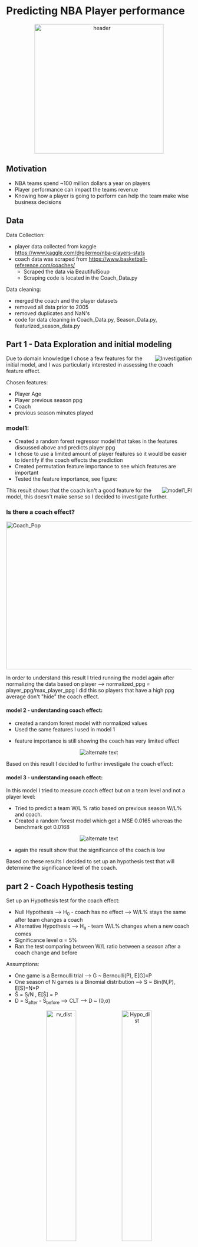 # Predicting NBA Player performance
<p align="center">
    <img src="Images/Header.jpg" alt="header" height="350" width="350">
 </p>

## Motivation

- NBA teams spend ~100 million dollars a year on players
- Player performance can impact the teams revenue
- Knowing how a player is going to perform can help the team make wise business decisions

## Data

Data Collection:
- player data collected from kaggle https://www.kaggle.com/drgilermo/nba-players-stats
- coach data was scraped from https://www.basketball-reference.com/coaches/
    - Scraped the data via BeautifulSoup
    - Scraping code is located in the Coach_Data.py

Data cleaning:
- merged the coach and the player datasets
- removed all data prior to 2005
- removed duplicates and NaN's
- code for data cleaning in Coach_Data.py, Season_Data.py, featurized_season_data.py

## Part 1 - Data Exploration and initial modeling

<p> <img src="Images/Investigation.jpg" alt="Investigation" align="right"> </p>

Due to domain knowledge I chose a few features for the initial model, and I was particularly interested in assessing the coach feature effect.

Chosen features:
 - Player Age
 - Player previous season ppg
 - Coach
 - previous season minutes played

 ### model1:
 - Created a random forest regressor model that takes in the features discussed above and predicts player ppg
 - I chose to use a limited amount of player features so it would be easier to identify if the coach effects the prediction
 - Created permutation feature importance to see which features are important
 - Tested the feature importance, see figure:
<p> <img src="plots/model1_FI.png" alt="model1_FI" align="right"> </p>

This result shows that the coach isn't a good feature for the model, this doesn't make sense so I decided to investigate further.
### Is there a coach effect?
<p> <img src="Images/Coach_Pop.jpg" alt="Coach_Pop" align="center" height="400" width="550"> </p>


In order to understand this result I tried running the model again after normalizing the data based on player -->
normalized_ppg = player_ppg/max_player_ppg
I did this so players that have a high ppg average don't "hide" the coach effect.

#### model 2 - understanding coach effect:
- created a random forest model with normalized values
- Used the same features I used in model 1
<!-- - for this model the MSE is 0.044 whereas the benchmark is 0.081 -->
- feature importance is still showing the coach has very limited effect
<p align="center">
    <img src="plots/model2_FI.png" alt="alternate text">
 </p>
 Based on this result I decided to further investigate the coach effect:

#### model 3 - understanding coach effect:
 In this model I tried to measure coach effect but on a team level and not a player level:
 - Tried to predict a team W/L % ratio based on previous season W/L% and coach.
 - Created a random forest model which got a MSE 0.0165 whereas the benchmark got 0.0168
 <p align="center">
     <img src="plots/model3_FI.png" alt="alternate text">
 </p>
 <!-- <p align="center">
      <img src="plots/model3_resids.png" alt="alternate text">
 </p>

 <p align="center">
       <img src="plots/model3_bar.png" alt="alternate text">
 </p> -->

 - again the result show that the significance of the coach is low

 Based on these results I decided to set up an hypothesis test that will determine the significance level of the coach.

## part 2 - Coach Hypothesis testing
Set up an Hypothesis test for the coach effect:

- Null Hypothesis --> H<sub>0</sub> - coach has no effect --> W/L% stays the same after team changes a coach
- Alternative Hypothesis --> H<sub>a</sub> - team W/L% changes when a new coach comes
- Significance level &#x3B1; = 5%
- Ran the test comparing between W/L ratio between a season after a coach change and before

Assumptions:
- One game is a Bernoulli trial --> G ~ Bernoulli(P), E[G]=P
- One season of N games is a Binomial distribution --> S ~ Bin(N,P), E[S]=N*P
- S&#772; = S/N , E[S&#772;] = P
- D = S&#772;<sub>after</sub> - S&#772;<sub>before</sub> --> CLT --> D ~ (0,&#x3C3;)
<p align="center">
    <img src="plots/rv_dist.png" alt="rv_dist" style="width:40%">  <img src="plots/Hypo_dist.png" alt="Hypo_dist" style="width:40%">
</p>

Result of a 2 sided t-test:
- p-value = 0.00051 --> reject the null hypothesis --> cant rule out the effect of the coach -->
  needs further investigation
- According to these results I decided to continue optimizing the model without using the coach a feature

## part 3 - Model optimization:
<p> <img src="Images/Optimization.jpg" alt="model1_FI" height="75" width="75"align="right"> </p>

step 1 - feature engineering:
- Tested different features to include in the model, most of the features didn't contribute
    - Benchmark MSE = 9.82
    - Model MSE = 9.328
- Ran a grid search on my random forest for hyper parameter optimization
    - max depth 3 --> 5
    - n_estimators 100 -->200
    - model MSE = 8.896
- Added two features rolling mean ppg and rolling variance ppg that include previous seasons
    - Model MSE = 8.77
- Added KMeans clustering to differentiate between players with high mean / low mean / high variance / low variance
    - Model MSE = 8.744
    - cluster figure:
    <p align="cener">
        <img src="plots/KMeans_minibatch.png" alt="alternate text">
     </p>

- Tried using a GradientBoost model and a AdaBoost model --> bigger error
- Removed features with low permutation importance:
    - Model MSE = 8.676 --> final model
    - Key features:
        - Previous year ppg
        - Cluster (8 clusters, label0 - label6)
        - Age
        - log mean ppg
        - var ppg

## Part 4 - Results
- The final model MSE error is 8.676 and is based on a cross validation preformed with this function cross_val.py
- Class residuals figure example for year 2017:
<p align="center">
    <img src="plots/Final_model_resids_all.png" alt="alternate text">
 </p>
<p align="center">
    <img src="plots/Final_model_resids.png" alt="alternate text">
 </p>

## Part 5 - Application
The application for this model is to help select/dismiss players at the beginning of the season based on their predicted performance.

Use Case Example:
- Using on the model on the 2015 Boston Celtics
<p align="center">
    <img src="Images/Example.png" alt="Boston example">
 </p>

 - This difference, 100 compared to 107 ppg (points per game) can heavily affect the teams position. This can mean a team making the playoffs vs not making the playoffs. Not making the playoffs can mean a loss of millions to the team revenue.
 - Knowing this information prior to the start of the season can give the team a chance to make better business decisions


## Part 6 - Future Work

Enhance model and model performance:
- Separate players by position
- Apply different weights to each cluster
- Predict other player features such as rebounds, assists et. cetra
Interface:
- Create a user interface
- add current season data

Manual
- add a user manual to the repo
- add code exampel using the class created

## Part 7 - About the author

I'm Eran, data scientist and a product manager. I love technology, and using data to help businesses.

For any questions/comments you can contact me via LinkedIn [Eran-LinkedIn](https://www.linkedin.com/in/eran-shchory-01a717b6)
